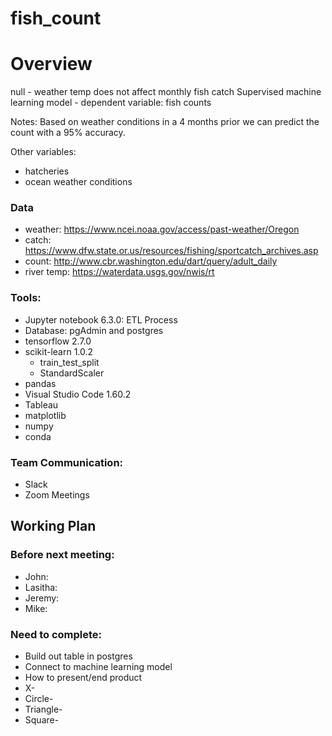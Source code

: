 # fish_count

# Overview
null - weather temp does not affect monthly fish catch 
Supervised machine learning model
    - dependent variable: fish counts

Notes:
Based on weather conditions in a 4 months prior we can predict the count with a 95% accuracy.

Other variables: 
- hatcheries
- ocean weather conditions


### Data
- weather: https://www.ncei.noaa.gov/access/past-weather/Oregon
- catch: https://www.dfw.state.or.us/resources/fishing/sportcatch_archives.asp
- count: http://www.cbr.washington.edu/dart/query/adult_daily
- river temp: https://waterdata.usgs.gov/nwis/rt

### Tools:
- Jupyter notebook 6.3.0: ETL Process
- Database: pgAdmin and postgres
- tensorflow 2.7.0
- scikit-learn 1.0.2
    - train_test_split
    - StandardScaler
- pandas
- Visual Studio Code 1.60.2
- Tableau
- matplotlib
- numpy
- conda

### Team Communication:
- Slack
- Zoom Meetings


## Working Plan
### Before next meeting:
- John:
- Lasitha:
- Jeremy: 
- Mike: 

### Need to complete:
- Build out table in postgres
- Connect to machine learning model
- How to present/end product
- X-
- Circle- 
- Triangle-
- Square- 


